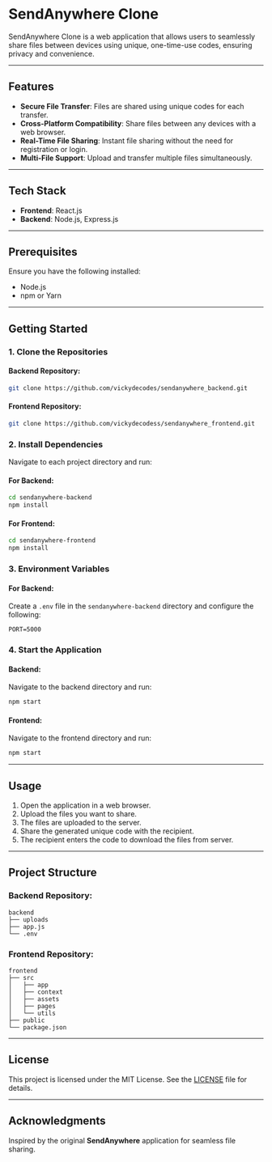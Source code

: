 
# SendAnywhere Clone

SendAnywhere Clone is a web application that allows users to seamlessly share files between devices using unique, one-time-use codes, ensuring privacy and convenience.

---

## Features
- **Secure File Transfer**: Files are shared using unique codes for each transfer.
- **Cross-Platform Compatibility**: Share files between any devices with a web browser.
- **Real-Time File Sharing**: Instant file sharing without the need for registration or login.
- **Multi-File Support**: Upload and transfer multiple files simultaneously.

---

## Tech Stack
- **Frontend**: React.js
- **Backend**: Node.js, Express.js

---

## Prerequisites
Ensure you have the following installed:
- Node.js
- npm or Yarn

---

## Getting Started

### 1. Clone the Repositories
#### Backend Repository:
```bash
git clone https://github.com/vickydecodes/sendanywhere_backend.git
```
#### Frontend Repository:
```bash
git clone https://github.com/vickydecodess/sendanywhere_frontend.git
```

### 2. Install Dependencies
Navigate to each project directory and run:
#### For Backend:
```bash
cd sendanywhere-backend
npm install
```
#### For Frontend:
```bash
cd sendanywhere-frontend
npm install
```

### 3. Environment Variables
#### For Backend:
Create a `.env` file in the `sendanywhere-backend` directory and configure the following:
```env
PORT=5000
```

### 4. Start the Application
#### Backend:
Navigate to the backend directory and run:
```bash
npm start
```
#### Frontend:
Navigate to the frontend directory and run:
```bash
npm start
```

---

## Usage
1. Open the application in a web browser.
2. Upload the files you want to share.
3. The files are uploaded to the server.
4. Share the generated unique code with the recipient.
5. The recipient enters the code to download the files from server.

---

## Project Structure

### Backend Repository:
```
backend
├── uploads
├── app.js
└── .env
```


### Frontend Repository:
```
frontend
├── src
│   ├── app
│   ├── context
│   ├── assets
│   ├── pages
│   └── utils
├── public
└── package.json
```

---

## License
This project is licensed under the MIT License. See the [LICENSE](LICENSE) file for details.

---

## Acknowledgments
Inspired by the original **SendAnywhere** application for seamless file sharing.


